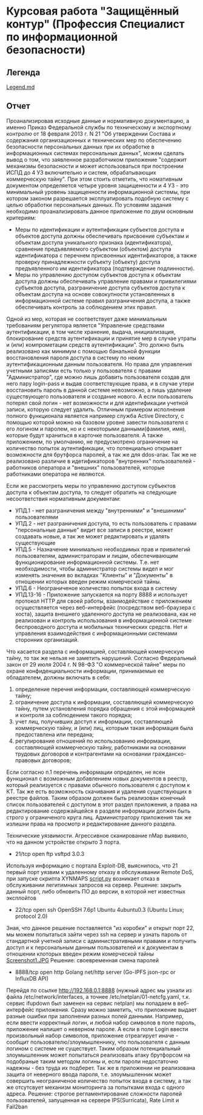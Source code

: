 # Курсовая работа "Защищённый контур" (Профессия Специалист по информационной безопасности)

## Легенда

[Legend.md](../diploma/Legend.md)

## Отчет

Проанализировав исходные данные и нормативную документацию, а именно Приказ Федеральной службы по техническому и экспортному контролю от 18 февраля 2013 г. N 21 "Об утверждении Состава и содержания организационных и технических мер по обеспечению безопасности персональных данных при их обработке в информационных системах персональных данных", можем сделать вывод о том, что заявленное разработчиком приложение "содержит механизмы безопасности и может использоваться при построении ИСПД до 4 УЗ включительно и систем, обрабатывающих коммерческую тайну". При этом стоить отметить, что номативным документом определяется четыре уровня защищенности и 4 УЗ - это минимальный уровень защищенности информационной системы, при котором законом разрешается эксплуатировать подобную систему с целью обработки персональных данных. По условиям задания необходимо проанализировать данное приложение по двум основным критериям:
* Меры по идентификации и аутентификации субъектов доступа и объектов доступа должны обеспечивать присвоение субъектам и объектам доступа уникального признака (идентификатора), сравнение предъявляемого субъектом (объектом) доступа идентификатора с перечнем присвоенных идентификаторов, а также проверку принадлежности субъекту (объекту) доступа предъявленного им идентификатора (подтверждение подлинности).
* Меры по управлению доступом субъектов доступа к объектам доступа должны обеспечивать управление правами и привилегиями субъектов доступа, разграничение доступа субъектов доступа к объектам доступа на основе совокупности установленных в информационной системе правил разграничения доступа, а также обеспечивать контроль за соблюдением этих правил.

Одной из мер, которая не соответствует даже минимальным требованиям регулятора является "Управление средствами аутентификации, в том числе хранение, выдача, инициализация, блокирование средств аутентификации и принятие мер в случае утраты и (или) компрометации средств аутентификации". Это должно быть реализовано как минимум с помощью банальной функции восстановления пароля доступа в систему по неким аутентификационным данным пользователя. Но права для управления учетными записями есть только у пользователя с правами "Администратор", где можно лишь добавить пользователя создав для него пару login-pass и выдав соответствующие права, и в случае утери восстановить пароль в данной системе невозможно, а лишь удаление существующего пользователя и создание нового. А если пользователь потерял свой логин - нет возможности и для идентификации учетной записи, которую следует удалить. Отличным примером исполнения полного функционала является например служба Active Directory, с помощью которой можно на базовом уровне завести пользователя с его логином и паролем, но и с некоторыми данными(фамилия, имя), которые будут храниться в карточке пользователя. А также приложением, по умолчанию, не предусмотрено ограничение на количество попыток аутентификации, что потенциально открывает возможности для брутфорса паролей, а так же для ddos-атак. Так же не реализовано различие в идетификаторов "внутренних" пользователей - работников оператора и "внешних" пользователей, которые работниками оператора не являются.

Если же рассмотреть меры по управлению доступом субъектов доступа к объектам доступа, то следует обратить на следующие несоответствия нормативным документам:
* УПД.1 - нет разграничения между "внутренними" и "внешиними" пользователями
* УПД.2 - нет разграничения доступа, то есть пользователь с правами "персональные данные" видит все записи в реестре, может создавать новые, а так же может редактировать и удалять существующие
* УПД.5 - Назначение минимально необходимых прав и привилегий пользователям, администраторам и лицам, обеспечивающим функционирование информационной системы. Т.е. нет необходимости, чтобы администратор системы видел и мог изменять значения во вкладках "Клиенты" и "Документы" в отношении которых введен режим комерческой тайны.
* УПД.6 - Неограниченое количество попыток входа в систему
* УПД.13-16 - Приложение запускается на порту 8888 и использует протокол HTTP для своей работы, взаимодействие с приложением осуществляется через веб-интерфейс (посредством веб-браузера с хоста), защита внешнего удаленного доступа не реализована, как не реализован и контроль использования в информационной системе беспроводного доступа и мобильных технических средств. Нет и управления взаимодействия с информационными системами сторонних организаций.

Что касается раздела с информацией, составляющей комерческую тайну, то так же нельзя не заметить нарушений. Согласно Федеральный закон от 29 июля 2004 г. N 98-ФЗ "О коммерческой тайне" меры по охране конфиденциальности информации, принимаемые ее обладателем, должны включать в себя:
1. определение перечня информации, составляющей коммерческую тайну;
2. ограничение доступа к информации, составляющей коммерческую тайну, путем установления порядка обращения с этой информацией и контроля за соблюдением такого порядка;
3. учет лиц, получивших доступ к информации, составляющей коммерческую тайну, и (или) лиц, которым такая информация была предоставлена или передана;
4. регулирование отношений по использованию информации, составляющей коммерческую тайну, работниками на основании трудовых договоров и контрагентами на основании гражданско-правовых договоров;

Если согласно п.1 перечень информации определен, не ясен функционал с возможным добавлением новых документов в реестр, который реализуется с правами обычного пользователя с доступом к КТ. Так же есть возможность скачивания и удаления существующих в реестре файлов. Таким образом должен быть реализован конечный список пользователей с доступом в этот раздел приложения, а права на редактирование содержайщейся в разделе информации должен быть строго у ограниченого круга лиц. Администратору приложения так же излишни права на просмотр и редактирование данного раздела.

Технические уязвимости.
Агрессивное сканирование nMap выявило, что на данном устройстве открыто 3 порта.

* 21/tcp   open  ftp     vsftpd 3.0.3

Используя информацию с портала Exploit-DB, выяснилось, что 21 первый порт уязвим к удаленному отказу в обслуживании Remote DoS, при запуске скрипта XYNMAPS [script.py](../diploma/script.py) возникает отказ в обслуживании легитимных запросов на сервер.
Решение: закрыть данный порт, либо обновить ПО до версии, в которой нет известных эксплойтов

* 22/tcp   open  ssh     OpenSSH 7.6p1 Ubuntu 4ubuntu0.3 (Ubuntu Linux; protocol 2.0)

Зная, что данное решение поставляется "из коробки" и открыт порт 22, мы можем попытаться зайти через ssh на сервер и узнать пароль от стандартной учетной записи с административными правами и получить доступ и к персональным данным пользователей и к документам в отношении клоторых введен режим комерческой тайны [Screenshot1.JPG](../diploma/Screenshot1.JPG)
Решение: своевременная смена паролей

* 8888/tcp open  http    Golang net/http server (Go-IPFS json-rpc or InfluxDB API)

Перейдя по ссылке http://192.168.0.1:8888 (нужный адрес мы узнали из файла /etc/network/interfaces, а точнее /etc/netplan/01-netcfg.yaml, т.к. сервис ifupdown был заменен на сервис netplan) мы попадаем в веб-интерфейс приложения. Сразу можно заметить, что приложение выдает разные ошибки при заполнении разных полей данными. Например, если ввести корректный логин, и любой набор символов в поле пароль, приложение напишет о неверном пароле. А если в поле Login ввести произвольный набор символов, приложение отреагирует иначе - сообщит пользователю/злоумышленнику, что пользователя с данным логином с системе не существует. Таким образом потенциальный злоумышленник может попытаться реализовать атаку брутфорсом на подобраные таким методом логины и, если пароли недостаточно надежны - без труда их подберет. Так же в приложении не реализована защита от неверного ввода пароля, т.е. злоумышленник может совершить неограниченое количество попыток входа в систему, а так же отсутсвует механизм мониторинга за попытками входа с одного адреса.
Решение: строгое регламентирование сложности паролей пользователей, запущенная на сервере IPS(Surricata), Rate Limit и Fail2ban